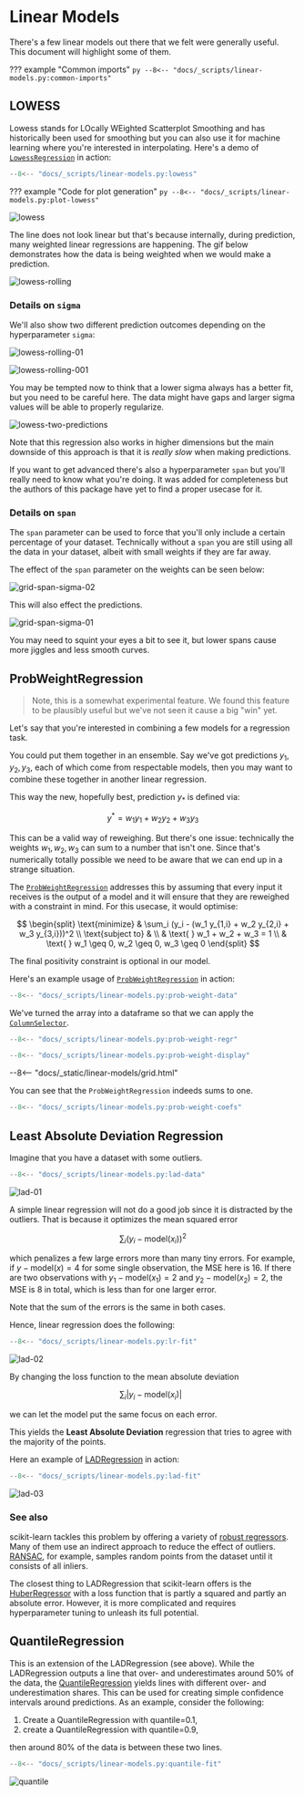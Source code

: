 # Linear Models

There's a few linear models out there that we felt were generally useful. This document will highlight some of them.

??? example "Common imports"
    ```py
    --8<-- "docs/_scripts/linear-models.py:common-imports"
    ```

## LOWESS

Lowess stands for LOcally WEighted Scatterplot Smoothing and has historically been used for smoothing but you can also use it for machine learning where you're interested in interpolating. Here's a demo of [`LowessRegression`][lowess-api] in action:

```py title="LowessRegression"
--8<-- "docs/_scripts/linear-models.py:lowess"
```

??? example "Code for plot generation"
    ```py
    --8<-- "docs/_scripts/linear-models.py:plot-lowess"
    ```

![lowess](../_static/linear-models/lowess.png)

The line does not look linear but that's because internally, during prediction, many weighted linear regressions are happening. The gif below demonstrates how the data is being weighted when we would make a prediction.

![lowess-rolling](../_static/linear-models/lowess-rolling.gif)

### Details on `sigma`

We'll also show two different prediction outcomes depending on the hyperparameter `sigma`:

![lowess-rolling-01](../_static/linear-models/lowess-rolling-01.gif)

![lowess-rolling-001](../_static/linear-models/lowess-rolling-001.gif)

You may be tempted now to think that a lower sigma always has a better fit, but you need to be careful here.
The data might have gaps and larger sigma values will be able to properly regularize.

![lowess-two-predictions](../_static/linear-models/lowess-two-predictions.gif)

Note that this regression also works in higher dimensions but the main downside of this approach is that it is _really slow_ when making predictions.

If you want to get advanced there's also a hyperparameter `span` but you'll really need to know what you're doing.
It was added for completeness but the authors of this package have yet to find a proper usecase for it.

### Details on `span`

The `span` parameter can be used to force that you'll only include a certain percentage of your dataset.
Technically without a `span` you are still using all the data in your dataset, albeit with small weights if they are far
away.

The effect of the `span` parameter on the weights can be seen below:

![grid-span-sigma-02](../_static/linear-models/grid-span-sigma-01.png)

This will also effect the predictions.

![grid-span-sigma-01](../_static/linear-models/grid-span-sigma-02.png)

You may need to squint your eyes a bit to see it, but lower spans cause more jiggles and less smooth curves.

## ProbWeightRegression

> Note, this is a somewhat experimental feature. We found this feature to be plausibly useful but we've not seen it cause a big "win" yet.

Let's say that you're interested in combining a few models for a regression task.

You could put them together in an ensemble. Say we've got predictions $y_1, y_2, y_3$, each of which come from respectable models, then you may want to combine these together in another linear regression.

This way the new, hopefully best, prediction $y_*$ is defined via:

$$ y^* = w_1 y_1 + w_2 y_2 + w_3 y_3 $$

This can be a valid way of reweighing. But there's one issue: technically the weights $w_1, w_2, w_3$ can sum to a number that isn't one. Since that's numerically totally possible we need to be aware that we can end up in a strange situation.

The [`ProbWeightRegression`][prob-weight-api] addresses this by assuming that every input it receives is the output of a model and it will ensure that they are reweighed with a constraint in mind. For this usecase, it would optimise:

$$
\begin{split}
\text{minimize} & \sum_i (y_i - (w_1 y_{1,i} + w_2 y_{2,i} + w_3 y_{3,i}))^2 \\
\text{subject to} & \\
& \text{ } w_1 + w_2 + w_3 = 1 \\
& \text{ } w_1 \geq 0, w_2 \geq 0, w_3 \geq 0
\end{split}
$$

The final positivity constraint is optional in our model.

Here's an example usage of [`ProbWeightRegression`][prob-weight-api] in action:

```py
--8<-- "docs/_scripts/linear-models.py:prob-weight-data"
```

We've turned the array into a dataframe so that we can apply the [`ColumnSelector`][column-selector-api].

```py title="ProbWeightRegression"
--8<-- "docs/_scripts/linear-models.py:prob-weight-regr"
```

```py
--8<-- "docs/_scripts/linear-models.py:prob-weight-display"
```

--8<-- "docs/_static/linear-models/grid.html"

You can see that the `ProbWeightRegression` indeeds sums to one.

```py
--8<-- "docs/_scripts/linear-models.py:prob-weight-coefs"
```

## Least Absolute Deviation Regression

Imagine that you have a dataset with some outliers.

```py title="Data with outliers"
--8<-- "docs/_scripts/linear-models.py:lad-data"
```

![lad-01](../_static/linear-models/lad-data.png)

A simple linear regression will not do a good job since it is distracted by the outliers. That is because it optimizes the mean squared error

$$ \sum_i \left(y_i-\textrm{model}(x_i)\right)^2 $$

which penalizes a few large errors more than many tiny errors. For example, if $y-\text{model}(x) = 4$ for some single observation, the MSE here is 16. If there are two observations with $y_1 - \text{model}(x_1) = 2$ and $y_2 - \text{model}(x_2) = 2$, the MSE is 8 in total, which is less than for one larger error.

Note that the sum of the errors is the same in both cases.

Hence, linear regression does the following:

```py title="LinearRegression fit"
--8<-- "docs/_scripts/linear-models.py:lr-fit"
```

![lad-02](../_static/linear-models/lr-fit.png)

By changing the loss function to the mean absolute deviation

$$ \sum_i \left|y_i-\textrm{model}(x_i)\right|\enspace$$

we can let the model put the same focus on each error.

This yields the **Least Absolute Deviation** regression that tries to agree with the majority of the points.

Here an example of [LADRegression][lad-api] in action:

```py title="LADRegression fit"
--8<-- "docs/_scripts/linear-models.py:lad-fit"
```

![lad-03](../_static/linear-models/lad-fit.png)

### See also

scikit-learn tackles this problem by offering a variety of [robust regressors](https://scikit-learn.org/stable/auto_examples/linear_model/plot_robust_fit.html). Many of them use an indirect approach to reduce the effect of outliers. [RANSAC](https://en.wikipedia.org/wiki/Random_sample_consensus), for example, samples random points from the dataset until it consists of all inliers.

The closest thing to LADRegression that scikit-learn offers is the [HuberRegressor](https://scikit-learn.org/stable/modules/generated/sklearn.linear_model.HuberRegressor.html) with a loss function that is partly a squared and partly an absolute error. However, it is more complicated and requires hyperparameter tuning to unleash its full potential.

## QuantileRegression

This is an extension of the LADRegression (see above). While the LADRegression outputs a line that over- and underestimates around 50% of the data, the [QuantileRegression][quantile-api] yields lines with different over- and underestimation shares. This can be used for creating simple confidence intervals around predictions. As an example, consider the following:

1. Create a QuantileRegression with quantile=0.1,
2. create a QuantileRegression with quantile=0.9,

then around 80% of the data is between these two lines.

```py title="QuantileRegression fit"
--8<-- "docs/_scripts/linear-models.py:quantile-fit"
```

![quantile](../_static/linear-models/quantile-fit.png)

[lowess-api]: /api/linear-model#sklego.linear_model.LowessRegression
[prob-weight-api]: /api/linear-model#sklego.linear_model.ProbWeightRegression
[column-selector-api]: /api/preprocessing#sklego.preprocessing.ColumnSelector
[lad-api]: /api/linear-model#sklego.linear_model.LADRegression
[quantile-api]: /api/linear-model#sklego.linear_model.QuantileRegression
